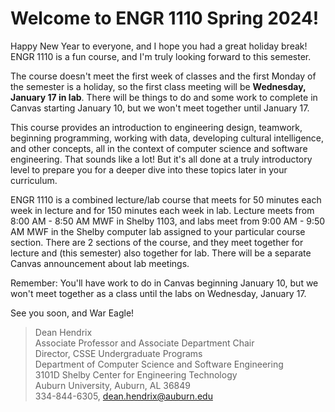 # Welcome to ENGR 1110 Spring 2024!

Happy New Year to everyone, and I hope you had a great holiday break! ENGR 1110
is a fun course, and I'm truly looking forward to this semester. 

The course doesn't meet the first week of classes and the first Monday of the
semester is a holiday, so the first class meeting will be **Wednesday, January
17 in lab**. There will be things to do and some work to complete in Canvas
starting January 10, but we won't meet together until January 17.

This course provides an introduction to engineering design, teamwork, beginning
programming, working with data, developing cultural intelligence, and other
concepts, all in the context of computer science and software engineering. That
sounds like a lot! But it's all done at a truly introductory level to prepare
you for a deeper dive into these topics later in your curriculum.

ENGR 1110 is a combined lecture/lab course that meets for 50 minutes each week
in lecture and for 150 minutes each week in lab. Lecture meets from 8:00 AM -
8:50 AM MWF in Shelby 1103, and labs meet from 9:00 AM - 9:50 AM MWF in the
Shelby computer lab assigned to your particular course section. There are 2
sections of the course, and they meet together for lecture and (this semester)
also together for lab. There will be a separate Canvas announcement about lab
meetings.

Remember: You'll have work to do in Canvas beginning January 10, but we won't
meet together as a class until the labs on Wednesday, January 17.

See you soon, and War Eagle!

> Dean Hendrix  
> Associate Professor and Associate Department Chair  
> Director, CSSE Undergraduate Programs  
> Department of Computer Science and Software Engineering  
> 3101D Shelby Center for Engineering Technology  
> Auburn University, Auburn, AL 36849  
> 334-844-6305, dean.hendrix@auburn.edu  


